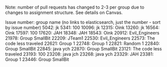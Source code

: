 Note: number of pull requests has changed to 2-3 per group due to changes to assignment structure. See details on Canvas.

Issue number: group name (no links to elasticsearch, just the number - sort by issue number)
5042: jk
5341: 100
10096: jk
12315: Oink
13260: jk
16564: Oink
17597: 100
17620: JAH
18348: JAH
18543: Oink
20912: Evil_Engineers
21978: Group SmallBit
22209: JTeam1
22530: Evil_Engineers
22573: The code less traveled
22621: Group 1
22748: Group 1
22821: Random 1
22840: Group SmallBit
22845: java ych
22870: Group SmallBit
23121: The code less traveled
23193: 100
23208: java jch
23268: java ych
23329: JAH
23381: Group 1
23446: Group SmallBit
